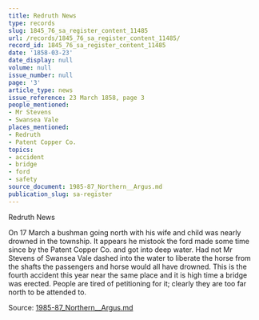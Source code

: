 ```yaml
---
title: Redruth News
type: records
slug: 1845_76_sa_register_content_11485
url: /records/1845_76_sa_register_content_11485/
record_id: 1845_76_sa_register_content_11485
date: '1858-03-23'
date_display: null
volume: null
issue_number: null
page: '3'
article_type: news
issue_reference: 23 March 1858, page 3
people_mentioned:
- Mr Stevens
- Swansea Vale
places_mentioned:
- Redruth
- Patent Copper Co.
topics:
- accident
- bridge
- ford
- safety
source_document: 1985-87_Northern__Argus.md
publication_slug: sa-register
---
```


Redruth News

On 17 March a bushman going north with his wife and child was nearly drowned in the township.  It appears he mistook the ford made some time since by the Patent Copper Co. and got into deep water.  Had not Mr Stevens of Swansea Vale dashed into the water to liberate the horse from the shafts the passengers and horse would all have drowned.  This is the fourth accident this year near the same place and it is high time a bridge was erected.  People are tired of petitioning for it; clearly they are too far north to be attended to.

Source: [1985-87_Northern__Argus.md](/downloads/markdown/1985-87_Northern__Argus.md)
